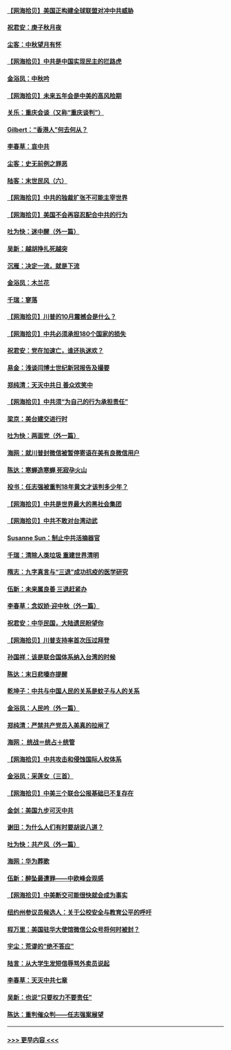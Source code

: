 #### [【网海拾贝】美国正构建全球联盟对冲中共威胁](../pages/nsc993/n12446580.md?t=10022351) 
#### [祝君安：庚子秋月夜](../pages/nsc993/n12445870.md?t=10022351) 
#### [尘客：中秋望月有怀](../pages/nsc993/n12444632.md?t=10022351) 
#### [【网海拾贝】中共是中国实现民主的拦路虎](../pages/nsc993/n12443573.md?t=10022351) 
#### [金浴凤：中秋吟](../pages/nsc993/n12441773.md?t=10022351) 
#### [【网海拾贝】未来五年会是中美的高风险期](../pages/nsc993/n12440760.md?t=10022351) 
#### [关乐：重庆会谈（又称“重庆谈判”）](../pages/nsc993/n12437525.md?t=10022351) 
#### [Gilbert：“香港人”何去何从？](../pages/nsc993/n12435894.md?t=10022351) 
#### [李春草：哀中共](../pages/nsc993/n12435874.md?t=10022351) 
#### [尘客：史无前例之罪恶](../pages/nsc993/n12435762.md?t=10022351) 
#### [陆客：末世民风（六）](../pages/nsc993/n12435354.md?t=10022351) 
#### [【网海拾贝】中共的独裁扩张不可能主宰世界](../pages/nsc993/n12435151.md?t=10022351) 
#### [【网海拾贝】美国不会再容忍配合中共的行为](../pages/nsc993/n12433808.md?t=10022351) 
#### [吐为快：迷中醒（外一篇）](../pages/nsc993/n12433585.md?t=10022351) 
#### [吴新：越胡挣扎死越突](../pages/nsc993/n12433562.md?t=10022351) 
#### [沉雁：决定一流，就是下流](../pages/nsc993/n12432128.md?t=10022351) 
#### [金浴凤：木兰花](../pages/nsc993/n12432124.md?t=10022351) 
#### [千瑞：寥落](../pages/nsc993/n12432071.md?t=10022351) 
#### [【网海拾贝】川普的10月震撼会是什么？](../pages/nsc993/n12431624.md?t=10022351) 
#### [【网海拾贝】中共必须承担180个国家的损失](../pages/nsc993/n12428893.md?t=10022351) 
#### [祝君安：党在加速亡，谁还执迷欢？](../pages/nsc993/n12428652.md?t=10022351) 
#### [易金：浅谈闫博士世纪新冠报告及撮要](../pages/nsc993/n12426822.md?t=10022351) 
#### [郑纯清：天灭中共日 善众欢笑中](../pages/nsc993/n12426784.md?t=10022351) 
#### [【网海拾贝】中共须“为自己的行为承担责任”](../pages/nsc993/n12426067.md?t=10022351) 
#### [梁京：美台建交进行时](../pages/nsc993/n12424066.md?t=10022351) 
#### [吐为快：两面党（外一篇）](../pages/nsc993/n12424043.md?t=10022351) 
#### [海网：就川普封微信被暂停寄语在美有良微信用户](../pages/nsc993/n12424021.md?t=10022351) 
#### [陈达：寒蝉造寒蝉 死寂孕火山](../pages/nsc993/n12423958.md?t=10022351) 
#### [投书：任志强被重判18年黄文才该判多少年？](../pages/nsc993/n12423672.md?t=10022351) 
#### [【网海拾贝】中共是世界最大的黑社会集团](../pages/nsc993/n12423543.md?t=10022351) 
#### [【网海拾贝】中共不敢对台湾动武](../pages/nsc993/n12421418.md?t=10022351) 
#### [Susanne Sun：制止中共活摘器官](../pages/nsc993/n12419654.md?t=10022351) 
#### [千瑞：清除人类垃圾 重建世界清明](../pages/nsc993/n12419414.md?t=10022351) 
#### [隋志：九字真言与“三退”成功抗疫的医学研究](../pages/nsc993/n12419248.md?t=10022351) 
#### [伍新：未来属良善 三退赶紧办](../pages/nsc993/n12418496.md?t=10022351) 
#### [李春草：念奴娇·迎中秋（外一篇）](../pages/nsc993/n12418465.md?t=10022351) 
#### [祝君安：中华民国，大陆遗民盼望你](../pages/nsc993/n12418089.md?t=10022351) 
#### [【网海拾贝】川普支持率首次压过拜登](../pages/nsc993/n12418050.md?t=10022351) 
#### [孙国祥：该是联合国体系纳入台湾的时候](../pages/nsc993/n12417369.md?t=10022351) 
#### [陈达：末日悲嚎亦提醒](../pages/nsc993/n12416736.md?t=10022351) 
#### [乾坤子：中共与中国人民的关系是蚊子与人的关系](../pages/nsc993/n12416632.md?t=10022351) 
#### [金浴凤：人民吟（外一篇）](../pages/nsc993/n12416567.md?t=10022351) 
#### [郑纯清：严禁共产党员入美真的拉闸了](../pages/nsc993/n12416550.md?t=10022351) 
#### [海网： 统战＝统占＋统管](../pages/nsc993/n12416404.md?t=10022351) 
#### [【网海拾贝】中共攻击和侵蚀国际人权体系](../pages/nsc993/n12416250.md?t=10022351) 
#### [金浴凤：采莲女（三首）](../pages/nsc993/n12415517.md?t=10022351) 
#### [【网海拾贝】中美三个联合公报基础已不复存在](../pages/nsc993/n12415054.md?t=10022351) 
#### [金剑：美国九步可灭中共](../pages/nsc993/n12413183.md?t=10022351) 
#### [谢田：为什么人们有时要胡说八道？](../pages/nsc993/n12411861.md?t=10022351) 
#### [吐为快：共产风（外一篇）](../pages/nsc993/n12411761.md?t=10022351) 
#### [海网：华为葬歌](../pages/nsc993/n12410381.md?t=10022351) 
#### [伍新：醉坠最遭罪——中欧峰会观感](../pages/nsc993/n12410364.md?t=10022351) 
#### [【网海拾贝】中美断交可能很快就会成为事实](../pages/nsc993/n12409495.md?t=10022351) 
#### [纽约州参议员候选人：关于公校安全与教育公平的呼吁](../pages/nsc993/n12409228.md?t=10022351) 
#### [程万里：美国驻华大使馆微信公众号将何时被封？](../pages/nsc993/n12407397.md?t=10022351) 
#### [宇尘：荒谬的“绝不答应”](../pages/nsc993/n12407360.md?t=10022351) 
#### [陆言：从大学生发短信辱骂外卖员说起](../pages/nsc993/n12407285.md?t=10022351) 
#### [李春草：天灭中共七章](../pages/nsc993/n12406988.md?t=10022351) 
#### [吴新：也说“只要权力不要责任”](../pages/nsc993/n12406966.md?t=10022351) 
#### [陈达：重判催众判——任志强案展望](../pages/nsc993/n12404540.md?t=10022351) 

----
#### [ >>> 更早内容 <<< ](../indexes/nsc993-earlier.md)
